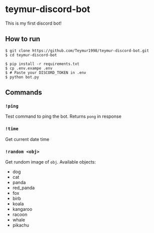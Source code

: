 # teymur-discord-bot

This is my first discord bot!

## How to run

```
$ git clone https://github.com/Teymur1998/teymur-discord-bot.git
$ cd teymur-discord-bot

$ pip install -r requirements.txt
$ cp .env.exampe .env
$ # Paste your DISCORD_TOKEN in .env
$ python bot.py
```

## Commands

### `!ping`

Test command to ping the bot. Returns `pong` in response

### `!time`

Get current date time

### `!random <obj>`

Get rundom image of `obj`. Available objects:

- dog
- cat
- panda
- red_panda
- fox
- birb
- koala
- kangaroo
- racoon
- whale
- pikachu
